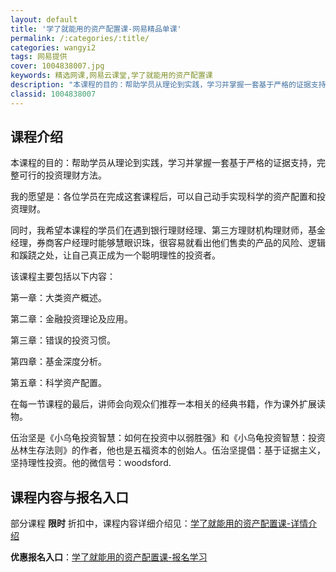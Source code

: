 ```yaml
---
layout: default
title: '学了就能用的资产配置课-网易精品单课'
permalink: /:categories/:title/
categories: wangyi2
tags: 网易提供
cover: 1004838007.jpg
keywords: 精选网课,网易云课堂,学了就能用的资产配置课
description: "本课程的目的：帮助学员从理论到实践，学习并掌握一套基于严格的证据支持，完整可行的投资理财方法。我的愿望是：各位学员在完成这套课程后，可以自己动手实现科学的资产配置和投资理财。同时，我希望本课"
classid: 1004838007
---
```


## 课程介绍

本课程的目的：帮助学员从理论到实践，学习并掌握一套基于严格的证据支持，完整可行的投资理财方法。

我的愿望是：各位学员在完成这套课程后，可以自己动手实现科学的资产配置和投资理财。

同时，我希望本课程的学员们在遇到银行理财经理、第三方理财机构理财师，基金经理，券商客户经理时能够慧眼识珠，很容易就看出他们售卖的产品的风险、逻辑和蹊跷之处，让自己真正成为一个聪明理性的投资者。

该课程主要包括以下内容：

第一章：大类资产概述。

第二章：金融投资理论及应用。

第三章：错误的投资习惯。

第四章：基金深度分析。

第五章：科学资产配置。

在每一节课程的最后，讲师会向观众们推荐一本相关的经典书籍，作为课外扩展读物。

伍治坚是《小乌龟投资智慧：如何在投资中以弱胜强》和《小乌龟投资智慧：投资丛林生存法则》的作者，他也是五福资本的创始人。伍治坚提倡：基于证据主义，坚持理性投资。他的微信号：woodsford.

## 课程内容与报名入口

部分课程 **限时** 折扣中，课程内容详细介绍见：[学了就能用的资产配置课-详情介绍](https://study.163.com/course/introduction/1004838007.htm?share=1&shareId=1025206652&utm_campaign=share&utm_medium=iphoneShare&utm_source=&utm_u=1025206652)

**优惠报名入口**：[学了就能用的资产配置课-报名学习](https://study.163.com/course/introduction/1004838007.htm?share=1&shareId=1025206652&utm_campaign=share&utm_medium=iphoneShare&utm_source=&utm_u=1025206652)

